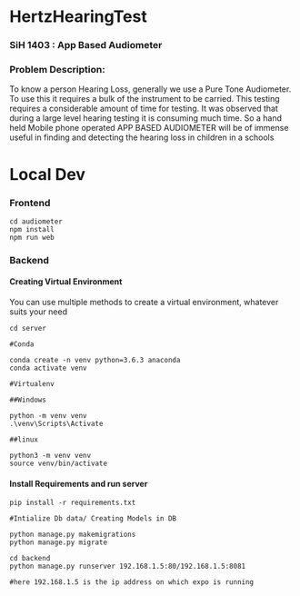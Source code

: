 ﻿# HertzHearingTest

### SiH 1403 : App Based Audiometer
### Problem Description:

To know a person Hearing Loss, generally we use a Pure Tone Audiometer. To use this it requires a bulk of the instrument to be carried. This testing requires a considerable amount of time for testing. It was observed that during a large level hearing testing it is consuming much time. So a hand held Mobile phone operated APP BASED AUDIOMETER will be of immense useful in finding and detecting the hearing loss in children in a schools


# Local Dev

### Frontend

```
cd audiometer
npm install
npm run web
```
### Backend

#### Creating Virtual Environment
You can use multiple methods to create a virtual environment, whatever suits your need
```
cd server 

#Conda

conda create -n venv python=3.6.3 anaconda
conda activate venv

#Virtualenv

##Windows

python -m venv venv   
.\venv\Scripts\Activate

##linux

python3 -m venv venv 
source venv/bin/activate

```
#### Install Requirements and run server
```
pip install -r requirements.txt

#Intialize Db data/ Creating Models in DB

python manage.py makemigrations
python manage.py migrate

cd backend
python manage.py runserver 192.168.1.5:80/192.168.1.5:8081 

#here 192.168.1.5 is the ip address on which expo is running

```